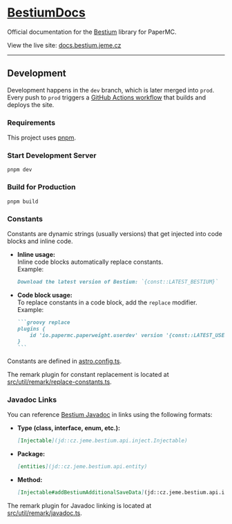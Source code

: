 # [BestiumDocs](https://docs.bestium.jeme.cz)

Official documentation for the [Bestium](https://github.com/huzvanec/Bestium) library for PaperMC.

View the live site: [docs.bestium.jeme.cz](https://docs.bestium.jeme.cz)

---

## Development
Development happens in the `dev` branch, which is later merged into `prod`.
Every push to `prod` triggers a [GitHub Actions workflow](https://github.com/huzvanec/BestiumDocs/blob/prod/.github/workflows/deploy-docs.yml) that builds and deploys the site.

### Requirements
This project uses [pnpm](https://pnpm.io/).

### Start Development Server
```shell
pnpm dev
```

### Build for Production
```shell
pnpm build
```
### Constants

Constants are dynamic strings (usually versions) that get injected into code blocks and inline code.

- **Inline usage:**  
  Inline code blocks automatically replace constants.  
  Example:  
  ```md
  Download the latest version of Bestium: `{const::LATEST_BESTIUM}`
  ```

- **Code block usage:**  
  To replace constants in a code block, add the `replace` modifier.  
  Example:  
  ````md
  ```groovy replace
  plugins {
      id 'io.papermc.paperweight.userdev' version '{const::LATEST_USERDEV}'
  }
  ```
  ````

Constants are defined in [astro.config.ts](./astro.config.ts).

The remark plugin for constant replacement is located at [src/util/remark/replace-constants.ts](./src/util/remark/replace-constants.ts).

### Javadoc Links
You can reference [Bestium Javadoc](https://jd.bestium.jeme.cz) in links using the following formats:
- **Type (class, interface, enum, etc.):**
    ```md
    [Injectable](jd::cz.jeme.bestium.api.inject.Injectable)
    ```

- **Package:**
    ```md
    [entities](jd::cz.jeme.bestium.api.entity)
    ```

- **Method:**
    ```md
    [Injectable#addBestiumAdditionalSaveData](jd::cz.jeme.bestium.api.inject.Injectable#addBestiumAdditionalSaveData(net.minecraft.world.level.storage.ValueOutput output))
    ```

The remark plugin for Javadoc linking is located at [ src/util/remark/javadoc.ts](./src/util/remark/javadoc.ts).